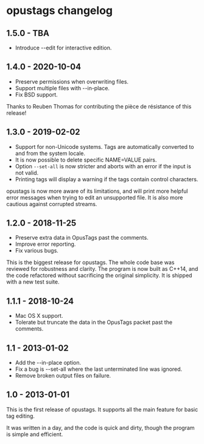 opustags changelog
==================

1.5.0 - TBA
-----------

- Introduce --edit for interactive edition.

1.4.0 - 2020-10-04
------------------

- Preserve permissions when overwriting files.
- Support multiple files with --in-place.
- Fix BSD support.

Thanks to Reuben Thomas for contributing the pièce de résistance of this
release!

1.3.0 - 2019-02-02
------------------

- Support for non-Unicode systems. Tags are automatically converted to and from the system locale.
- It is now possible to delete specific NAME=VALUE pairs.
- Option `--set-all` is now stricter and aborts with an error if the input is not valid.
- Printing tags will display a warning if the tags contain control characters.

opustags is now more aware of its limitations, and will print more helpful error messages when
trying to edit an unsupported file. It is also more cautious against corrupted streams.

1.2.0 - 2018-11-25
------------------

- Preserve extra data in OpusTags past the comments.
- Improve error reporting.
- Fix various bugs.

This is the biggest release for opustags. The whole code base was reviewed for robustness and
clarity. The program is now built as C++14, and the code refactored without sacrificing the
original simplicity. It is shipped with a new test suite.

1.1.1 - 2018-10-24
------------------

- Mac OS X support.
- Tolerate but truncate the data in the OpusTags packet past the comments.

1.1 - 2013-01-02
----------------

- Add the --in-place option.
- Fix a bug is --set-all where the last unterminated line was ignored.
- Remove broken output files on failure.

1.0 - 2013-01-01
----------------

This is the first release of opustags. It supports all the main feature for basic tag editing.

It was written in a day, and the code is quick and dirty, though the program is simple and
efficient.
